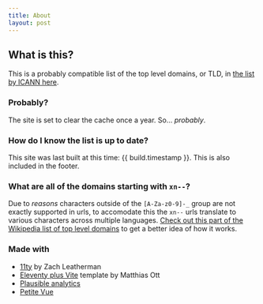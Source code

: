 ```yaml
---
title: About
layout: post
---
```


## What is this?

This is a probably compatible list of the top level domains, or TLD, in [the list by ICANN here](https://data.iana.org/TLD/tlds-alpha-by-domain.txt]).

### Probably?

The site is set to clear the cache once a year. So... *probably*.

### How do I know the list is up to date?

This site was last built at this time: {{ build.timestamp }}. This is also included in the footer.

### What are all of the domains starting with `xn--`?

Due to *reasons* characters outside of the `[A-Za-z0-9]-_` group are not exactly supported in urls, to accomodate this the `xn--` urls translate to various characters across multiple languages. [Check out this part of the Wikipedia list of top level domains](https://en.wikipedia.org/wiki/List_of_Internet_top-level_domains#Internationalized_generic_top-level_domains) to get a better idea of how it works.

### Made with

- [11ty](https://www.11ty.dev/) by Zach Leatherman
- [Eleventy plus Vite](https://eleventyplusvite.netlify.app/) template by Matthias Ott
- [Plausible analytics](https://plausible.io)
- [Petite Vue](https://github.com/vuejs/petite-vue)